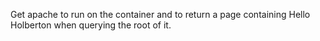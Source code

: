 Get apache to run on the container and to return a page containing Hello Holberton when querying the root of it.
